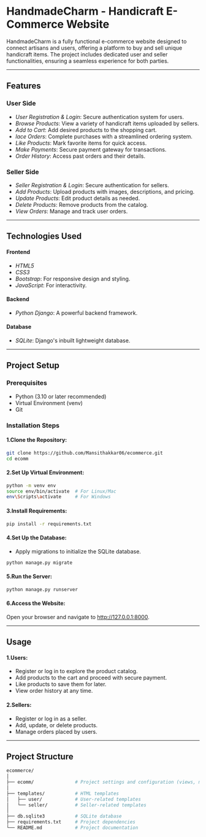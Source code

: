# HandmadeCharm - Handicraft E-Commerce Website
HandmadeCharm is a fully functional e-commerce website designed to connect artisans and users, offering a platform to buy and sell unique handicraft items. The project includes dedicated user and seller functionalities, ensuring a seamless experience for both parties.

__________________

## Features
### User Side
* *User Registration & Login*: Secure authentication system for users.
* *Browse Products*: View a variety of handicraft items uploaded by sellers.
* *Add to Cart*: Add desired products to the shopping cart.
* *lace Orders*: Complete purchases with a streamlined ordering system.
* *Like Products*: Mark favorite items for quick access.
* *Make Payments*: Secure payment gateway for transactions.
* *Order History*: Access past orders and their details.

### Seller Side
* *Seller Registration & Login*: Secure authentication for sellers.
* *Add Products*: Upload products with images, descriptions, and pricing.
* *Update Products*: Edit product details as needed.
* *Delete Products*: Remove products from the catalog.
* *View Orders*: Manage and track user orders.

__________________

## Technologies Used
#### Frontend
* *HTML5*
* *CSS3*
* *Bootstrap*: For responsive design and styling.
* *JavaScript*: For interactivity.

#### Backend
* *Python Django*: A powerful backend framework.

#### Database
* *SQLite*: Django's inbuilt lightweight database.

__________________

## Project Setup
### Prerequisites
* Python (3.10 or later recommended)
* Virtual Environment (venv)
* Git

### Installation Steps
#### 1.Clone the Repository:
```bash
git clone https://github.com/Mansithakkar06/ecommerce.git
cd ecomm
```

#### 2.Set Up Virtual Environment:
```bash
python -m venv env
source env/bin/activate  # For Linux/Mac
env\Scripts\activate     # For Windows
```

#### 3.Install Requirements:
```bash
pip install -r requirements.txt
```

#### 4.Set Up the Database:
* Apply migrations to initialize the SQLite database.
```bash
python manage.py migrate
```

#### 5.Run the Server:
```bash
python manage.py runserver
```

#### 6.Access the Website: 
Open your browser and navigate to http://127.0.0.1:8000.

__________________

## Usage

#### 1.Users:
* Register or log in to explore the product catalog.
* Add products to the cart and proceed with secure payment.
* Like products to save them for later.
* View order history at any time.

#### 2.Sellers:
* Register or log in as a seller.
* Add, update, or delete products.
* Manage orders placed by users.

__________________

## Project Structure
```bash
ecommerce/
│
├── ecomm/               # Project settings and configuration (views, models, etc.)
│
├── templates/           # HTML templates
│   ├── user/            # User-related templates
│   └── seller/          # Seller-related templates
│
├── db.sqlite3           # SQLite database
├── requirements.txt     # Project dependencies
└── README.md            # Project documentation
```
